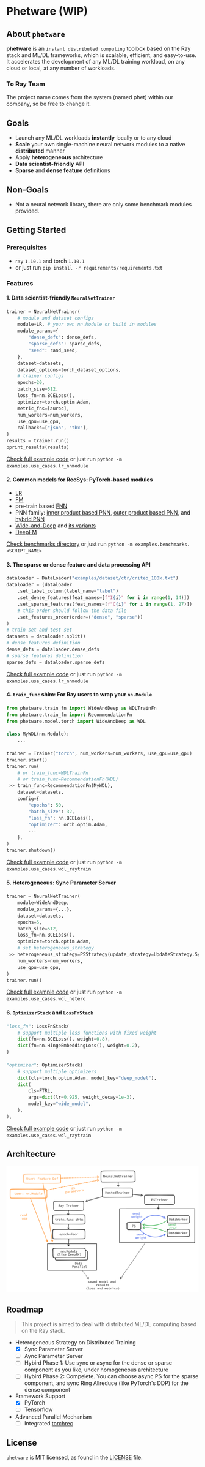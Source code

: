 # Phetware (WIP)
## About `phetware`
__phetware__ is an `instant distributed computing` toolbox based on the Ray stack and ML/DL frameworks, which is scalable, efficient, and easy-to-use. It accelerates the development of any ML/DL training workload, on any cloud or local, at any number of workloads.

### To Ray Team
The project name comes from the system (named phet) within our company, so be free to change it.

## Goals
- Launch any ML/DL workloads **instantly** locally or to any cloud
- **Scale** your own single-machine neural network modules to a native **distributed** manner
- Apply **heterogeneous** architecture
- **Data scientist-friendly** API
- **Sparse** and **dense feature** definitions

## Non-Goals
- Not a neural network library, there are only some benchmark modules provided.

## Getting Started
### Prerequisites
- ray `1.10.1` and torch `1.10.1`
- or just run `pip install -r requirements/requirements.txt`

### Features
#### 1. Data scientist-friendly `NeuralNetTrainer`
```python
trainer = NeuralNetTrainer(
    # module and dataset configs
    module=LR, # your own nn.Module or built in modules
    module_params={
        "dense_defs": dense_defs,
        "sparse_defs": sparse_defs,
        "seed": rand_seed,
    },
    dataset=datasets,
    dataset_options=torch_dataset_options,
    # trainer configs
    epochs=20,
    batch_size=512,
    loss_fn=nn.BCELoss(),
    optimizer=torch.optim.Adam,
    metric_fns=[auroc],
    num_workers=num_workers,
    use_gpu=use_gpu,
    callbacks=["json", "tbx"],
)
results = trainer.run()
pprint_results(results)
```

[Check full example code](examples/use_cases/lr_nnmodule.py) or just run `python -m examples.use_cases.lr_nnmodule`
#### 2. Common models for RecSys: PyTorch-based modules
- [LR](examples/benchmarks/lr.py)
- [FM](examples/benchmarks/fm.py)
- pre-train based [FNN](examples/benchmarks/fnn.py)
- PNN family: [inner product based PNN](examples/benchmarks/ipnn.py), [outer product based PNN](examples/benchmarks/opnn.py), and [hybrid PNN](examples/benchmarks/pnn.py)
- [Wide-and-Deep](examples/benchmarks/wdl.py) and [its variants](examples/benchmarks/wdl_fm.py)
- [DeepFM](examples/benchmarks/deepfm.py)

[Check benchmarks directory](examples/benchmarks) or just run `python -m examples.benchmarks.<SCRIPT_NAME>`
#### 3. The sparse or dense feature and data processing API
```python
dataloader = DataLoader("examples/dataset/ctr/criteo_100k.txt")
dataloader = (dataloader
    .set_label_column(label_name="label")
    .set_dense_features(feat_names=[f"I{i}" for i in range(1, 14)])
    .set_sparse_features(feat_names=[f"C{i}" for i in range(1, 27)])
    # this order should follow the data file
    .set_features_order(order=("dense", "sparse"))
)
# train set and test set
datasets = dataloader.split()
# dense features definition
dense_defs = dataloader.dense_defs
# sparse features definition
sparse_defs = dataloader.sparse_defs
```
[Check full example code](examples/use_cases/lr_nnmodule.py) or just run `python -m examples.use_cases.lr_nnmodule`

#### 4. `train_func` shim: For Ray users to wrap your `nn.Module`
```python
from phetware.train_fn import WideAndDeep as WDLTrainFn
from phetware.train_fn import RecommendationFn
from phetware.model.torch import WideAndDeep as WDL

class MyWDL(nn.Module):
    ...

trainer = Trainer("torch", num_workers=num_workers, use_gpu=use_gpu)
trainer.start()
trainer.run(
    # or train_func=WDLTrainFn
    # or train_func=RecommendationFn(WDL)
 >> train_func=RecommendationFn(MyWDL),
    dataset=datasets,
    config={
        "epochs": 50,
        "batch_size": 32,
        "loss_fn": nn.BCELoss(),
        "optimizer": orch.optim.Adam,
        ...
    },
)
trainer.shutdown()
```
[Check full example code](examples/use_cases/wdl_raytrain.py) or just run `python -m examples.use_cases.wdl_raytrain`
#### 5. Heterogeneous: Sync Parameter Server
```python
trainer = NeuralNetTrainer(
    module=WideAndDeep,
    module_params={...},
    dataset=datasets,
    epochs=5,
    batch_size=512,
    loss_fn=nn.BCELoss(),
    optimizer=torch.optim.Adam,
    # set heterogeneous_strategy
 >> heterogeneous_strategy=PSStrategy(update_strategy=UpdateStrategy.Sync),
    num_workers=num_workers,
    use_gpu=use_gpu,
)
trainer.run()
```
[Check full example code](examples/use_cases/wdl_hetero.py) or just run `python -m examples.use_cases.wdl_hetero`

#### 6. `OptimizerStack` and `LossFnStack`
```python
"loss_fn": LossFnStack(
    # support multiple loss functions with fixed weight
    dict(fn=nn.BCELoss(), weight=0.8),
    dict(fn=nn.HingeEmbeddingLoss(), weight=0.2),
)

"optimizer": OptimizerStack(
    # support multiple optimizers
    dict(cls=torch.optim.Adam, model_key="deep_model"),
    dict(
        cls=FTRL,
        args=dict(lr=0.925, weight_decay=1e-3),
        model_key="wide_model",
    ),
),
```
[Check full example code](examples/use_cases/wdl_raytrain.py) or just run `python -m examples.use_cases.wdl_raytrain`
## Architecture

![arch](docs/images/arch.png)

## Roadmap

> This project is aimed to deal with distributed ML/DL computing based on the Ray stack.

- Heterogeneous Strategy on Distributed Training
  - [x] Sync Parameter Server
  - [ ] Aync Parameter Server
  - [ ] Hybird Phase 1: Use sync or async for the dense or sparse component as you like, under homogeneous architecture
  - [ ] Hybird Phase 2: Compelete. You can choose async PS for the sparse component, and sync Ring Allreduce (like PyTorch's DDP) for the dense component
- Framework Support
  - [x] PyTorch
  - [ ] Tensorflow
- Advanced Parallel Mechanism
  - [ ] Integrated [torchrec](https://github.com/pytorch/torchrec)

## License
`phetware` is MIT licensed, as found in the [LICENSE](LICENSE) file.
